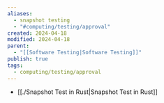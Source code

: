 ```yaml
---
aliases:
  - snapshot testing
  - "#computing/testing/approval"
created: 2024-04-18
modified: 2024-04-18
parent:
  - "[[Software Testing|Software Testing]]"
publish: true
tags:
  - computing/testing/approval
---
```

- [[./Snapshot Test in Rust|Snapshot Test in Rust]]